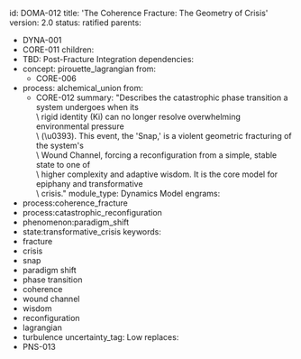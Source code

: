 id: DOMA-012
title: 'The Coherence Fracture: The Geometry of Crisis'
version: 2.0
status: ratified
parents:
- DYNA-001
- CORE-011
children:
- TBD: Post-Fracture Integration
dependencies:
- concept: pirouette_lagrangian
  from:
  - CORE-006
- process: alchemical_union
  from:
  - CORE-012
summary: "Describes the catastrophic phase transition a system undergoes when its\
  \ rigid identity (Ki) can no longer resolve overwhelming environmental pressure\
  \ (\u0393). This event, the 'Snap,' is a violent geometric fracturing of the system's\
  \ Wound Channel, forcing a reconfiguration from a simple, stable state to one of\
  \ higher complexity and adaptive wisdom. It is the core model for epiphany and transformative\
  \ crisis."
module_type: Dynamics Model
engrams:
- process:coherence_fracture
- process:catastrophic_reconfiguration
- phenomenon:paradigm_shift
- state:transformative_crisis
keywords:
- fracture
- crisis
- snap
- paradigm shift
- phase transition
- coherence
- wound channel
- wisdom
- reconfiguration
- lagrangian
- turbulence
uncertainty_tag: Low
replaces:
- PNS-013